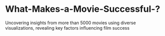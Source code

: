 # What-Makes-a-Movie-Successful-?
Uncovering insights from more than 5000 movies using diverse visualizations, revealing key factors influencing film success
